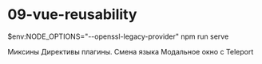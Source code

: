 # 09-vue-reusability

$env:NODE_OPTIONS="--openssl-legacy-provider"
npm run serve

Миксины Директивы плагины. Смена языка
Модальное окно с Teleport

